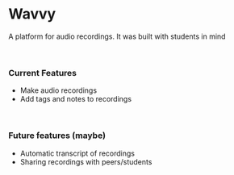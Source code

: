 # Wavvy
A platform for audio recordings. It was built with students in mind


&nbsp;

### Current Features
- Make audio recordings
- Add tags and notes to recordings

&nbsp;

### Future features (maybe)
- Automatic transcript of recordings
- Sharing recordings with peers/students
